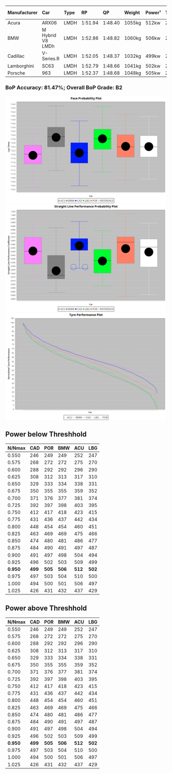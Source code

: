 |Manufacturer|Car|Type|RP|QP|Weight|Power¹|Threshhold|PINC|Power²|E/Stint|AVG Vmax|FDS|RDLC|L/Stint|BOP-Grade|ModelAccuracy|ModelPoints|Match%|
|:-|:-|:-|:-|:-|:-|:-|:-|:-|:-|:-|:-|:-|:-|:-|:-|:-|:-|:-|
|Acura|ARX06|LMDH|1:51.94|1:48.40|1055kg|512kw|210.0kph|0%|512kw|906MJ|278.91kph|-|1.01|29|-D1|100.00%|995|66.22%|
|BMW|M Hybrid V8 LMDh|LMDH|1:52.86|1:48.82|1060kg|506kw|210.0kph|0%|506kw|892MJ|274.34kph|-|1.01|29|+B2|98.60%|1690|80.46%|
|Cadillac|V-Series.R|LMDH|1:52.05|1:48.37|1032kg|499kw|210.0kph|0%|499kw|873MJ|279.12kph|-|1.03|29|-B1|98.38%|1765|86.73%|
|Lamborghini|SC63|LMDH|1:52.79|1:48.66|1041kg|502kw|210.0kph|0%|502kw|883MJ|276.67kph|-|1.05|29|+C2|96.77%|419|73.92%|
|Porsche|963|LMDH|1:52.37|1:48.68|1048kg|505kw|210.0kph|0%|505kw|889MJ|279.14kph|-|1.02|29|~A1|96.81%|5438|100.00%|

### BoP Accuracy: 81.47%; Overall BoP Grade: B2
![PACECHART](./IMG/CUSTOM.png)
![STRAIGHTLINEPERFORMANCECHART](./IMG/CUSTOM_sp.png)
![TYREPERFORMANCECHART](./IMG/CUSTOM_tw.png)

## Power below Threshhold
|N/Nmax|CAD|POR|BMW|ACU|LBG|
|:-|:-|:-|:-|:-|:-|
|0.550|246|249|249|252|247|
|0.575|268|272|272|275|270|
|0.600|288|292|292|296|290|
|0.625|308|312|313|317|310|
|0.650|329|333|334|338|331|
|0.675|350|355|355|359|352|
|0.700|371|376|377|381|374|
|0.725|392|397|398|403|395|
|0.750|412|417|418|423|415|
|0.775|431|436|437|442|434|
|0.800|448|454|454|460|451|
|0.825|463|469|469|475|466|
|0.850|474|480|481|486|477|
|0.875|484|490|491|497|487|
|0.900|491|497|498|504|494|
|0.925|496|502|503|509|499|
|**0.950**|**499**|**505**|**506**|**512**|**502**|
|0.975|497|503|504|510|500|
|1.000|494|500|501|506|497|
|1.025|426|431|432|437|429|

## Power above Threshhold
|N/Nmax|CAD|POR|BMW|ACU|LBG|
|:-|:-|:-|:-|:-|:-|
|0.550|246|249|249|252|247|
|0.575|268|272|272|275|270|
|0.600|288|292|292|296|290|
|0.625|308|312|313|317|310|
|0.650|329|333|334|338|331|
|0.675|350|355|355|359|352|
|0.700|371|376|377|381|374|
|0.725|392|397|398|403|395|
|0.750|412|417|418|423|415|
|0.775|431|436|437|442|434|
|0.800|448|454|454|460|451|
|0.825|463|469|469|475|466|
|0.850|474|480|481|486|477|
|0.875|484|490|491|497|487|
|0.900|491|497|498|504|494|
|0.925|496|502|503|509|499|
|**0.950**|**499**|**505**|**506**|**512**|**502**|
|0.975|497|503|504|510|500|
|1.000|494|500|501|506|497|
|1.025|426|431|432|437|429|
